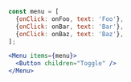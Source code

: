 ```js static
const menu = [
  {onClick: onFoo, text: 'Foo'},
  {onClick: onBar, text: 'Bar'},
  {onClick: onBaz, text: 'Baz'},
];
```

```jsx static
<Menu items={menu}>
  <Button children="Toggle" />
</Menu>
```
